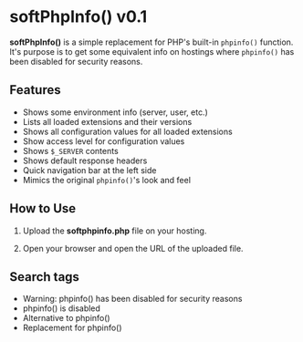 # softPhpInfo() v0.1

**softPhpInfo()** is a simple replacement for PHP's built-in `phpinfo()` function. It's purpose is to get some equivalent info on hostings where `phpinfo()` has been disabled for security reasons.

## Features

* Shows some environment info (server, user, etc.)
* Lists all loaded extensions and their versions
* Shows all configuration values for all loaded extensions
* Show access level for configuration values
* Shows `$_SERVER` contents
* Shows default response headers
* Quick navigation bar at the left side
* Mimics the original `phpinfo()`'s look and feel

## How to Use

1. Upload the **softphpinfo.php** file on your hosting.

2. Open your browser and open the URL of the uploaded file.

## Search tags

* Warning: phpinfo() has been disabled for security reasons
* phpinfo() is disabled
* Alternative to phpinfo()
* Replacement for phpinfo()
